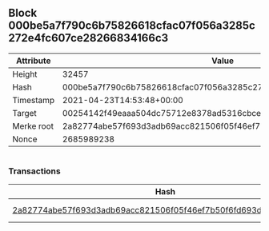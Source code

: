 ## Block 000be5a7f790c6b75826618cfac07f056a3285c272e4fc607ce28266834166c3

Attribute | Value
--- | ---
Height | 32457
Hash | 000be5a7f790c6b75826618cfac07f056a3285c272e4fc607ce28266834166c3
Timestamp | 2021-04-23T14:53:48+00:00
Target | 00254142f49eaaa504dc75712e8378ad5316cbcead634704b3734b6271167cc4
Merke root | 2a82774abe57f693d3adb69acc821506f05f46ef7b50f6fd693df3dfd1b416b0
Nonce | 2685989238

```

```

### Transactions

Hash | Amount
--- | ---
[2a82774abe57f693d3adb69acc821506f05f46ef7b50f6fd693df3dfd1b416b0](2a82774abe57f693d3adb69acc821506f05f46ef7b50f6fd693df3dfd1b416b0.md) | 10.00000000 SKEPTI 
